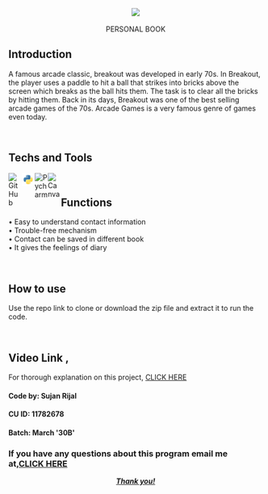 <p align="center"><img src="https://cdn-icons-png.flaticon.com/512/1251/1251166.png" width="260"></p>

<p align="center">PERSONAL BOOK</p>


## Introduction

A famous arcade classic, breakout was developed in early 70s. In Breakout, the player uses a paddle to hit a ball that strikes into bricks above the screen which breaks as the ball hits them. The task is to clear all the bricks by hitting them. Back in its days, Breakout was one of the best selling arcade games of the 70s. Arcade Games is a very famous genre of games even today.

<br />

## Techs and Tools
<img align="left" alt="GitHub" width="26px" src="https://cdn-icons-png.flaticon.com/512/81/81323.png" />
<img align="left" alt="Python" width="26px" src="https://raw.githubusercontent.com/github/explore/80688e429a7d4ef2fca1e82350fe8e3517d3494d/topics/python/python.png" />
<img align="left" alt="Pycharm" width="26px" src="https://brandeps.com/logo-download/P/Pycharm-logo-vector-01.svg" />
<img align="left" alt="Canva" width="26px" src="https://cdn.jsdelivr.net/npm/simple-icons@v3/icons/canva.svg" />
 
<br />

## Functions
•	Easy to understand contact information <br />
•	Trouble-free mechanism <br />
•	Contact can be saved in different book <br />
•	It gives the feelings of diary <br />

<br />

## How to use
Use the repo link to clone or download the zip file and extract it to run the code.

<br />

## Video Link , 

For thorough explanation on this project, [CLICK HERE](https://youtu.be/Drn2kfzqGmo)

#### Code by: Sujan Rijal
#### CU ID: 11782678 
#### Batch: March '30B'
### If you have any questions about this program email me at,[CLICK HERE](sujanrijal0@gmail.com)

<p align="center"><b><u><i> Thank you! </i></u></b><p>
